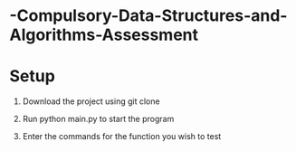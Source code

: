 # -Compulsory-Data-Structures-and-Algorithms-Assessment


# Setup

1. Download the project using git clone

2. Run python main.py to start the program

3. Enter the commands for the function you wish to test